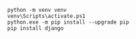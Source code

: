     python -m venv venv
    venv\Scripts\activate.ps1 
    python.exe -m pip install --upgrade pip
    pip install django